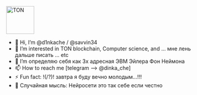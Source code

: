 <div>
  <img src="https://cryptologos.cc/logos/toncoin-ton-logo.svg?v=029" title="TON" **alt="TON" width="75" height="75"/>
</div>

- 👋 Hi, I’m @d1nkache / @savvin34
- 👀 I’m interested in TON blockchain, Сomputer science, and ... мне лень дальше писать ... etc
- 🌱 I’m определяю себя как 3х адресная ЭВМ Эйлера Фон Неймона
- 📫 How to reach me [telegram --> @dinka_che]
- ⚡ Fun fact: !(/?)! завтра я буду вечно молодым...!!!
- 💭 Случайная мысль: Нейросети это так себе если честно

<!---
ProstoBorov01/ProstoBorov01 is a ✨ special ✨ repository because its `README.md` (this file) appears on your GitHub profile.
You can click the Preview link to take a look at your changes.
--->
